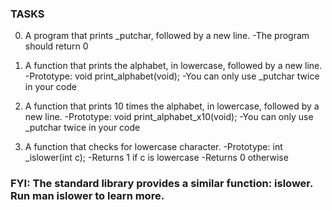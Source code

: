### TASKS
0. A program that prints \_putchar, followed by a new line.
-The program should return 0

1. A function that prints the alphabet, in lowercase, followed by a new line.
-Prototype: void print_alphabet(void);
-You can only use \_putchar twice in your code

2. A  function that prints 10 times the alphabet, in lowercase, followed by a new line.
-Prototype: void print_alphabet_x10(void);
-You can only use \_putchar twice in your code


3. A  function that checks for lowercase character.
-Prototype: int \_islower(int c);
-Returns 1 if c is lowercase
-Returns 0 otherwise
### FYI: The standard library provides a similar function: islower. Run man islower to learn more.



